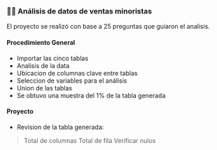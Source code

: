 ### 🧾💶 Análisis de datos de ventas minoristas

El proyecto se realizó con base a 25 preguntas que guiaron el analisis.

#### Procedimiento General
+ Importar las cinco tablas
+ Analisis de la data
+ Ubicacion de columnas clave entre tablas
+ Seleccion de variables para el análisis
+ Union de las tablas
+ Se obtuvo una muestra del 1% de la tabla generada

#### Proyecto
+ Revision de la tabla generada:
>  Total de columnas
>   Total de fila
>   Verificar nulos  
